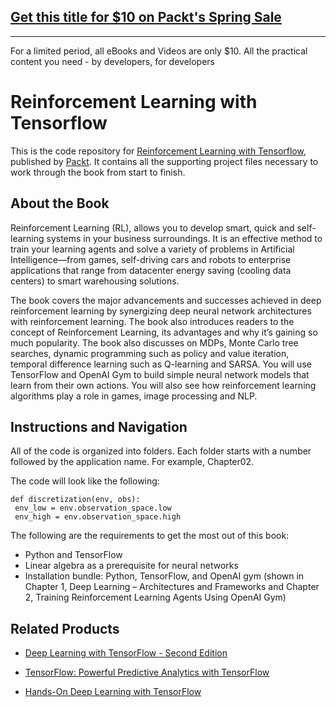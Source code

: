 ## [Get this title for $10 on Packt's Spring Sale](https://www.packt.com/B09786?utm_source=github&utm_medium=packt-github-repo&utm_campaign=spring_10_dollar_2022)
-----
For a limited period, all eBooks and Videos are only $10. All the practical content you need \- by developers, for developers

# Reinforcement Learning with Tensorflow
This is the code repository for [Reinforcement Learning with Tensorflow](https://www.packtpub.com/big-data-and-business-intelligence/reinforcement-learning-tensorflow?utm_source=github&utm_medium=repository&utm_campaign=9781788835725), published by [Packt](https://www.packtpub.com/?utm_source=github). It contains all the supporting project files necessary to work through the book from start to finish.
## About the Book
Reinforcement Learning (RL), allows you to develop smart, quick and self-learning systems in your business surroundings. It is an effective method to train your learning agents and solve a variety of problems in Artificial Intelligence—from games, self-driving cars and robots to enterprise applications that range from datacenter energy saving (cooling data centers) to smart warehousing solutions.

The book covers the major advancements and successes achieved in deep reinforcement learning by synergizing deep neural network architectures with reinforcement learning. The book also introduces readers to the concept of Reinforcement Learning, its advantages and why it’s gaining so much popularity. The book also discusses on MDPs, Monte Carlo tree searches, dynamic programming such as policy and value iteration, temporal difference learning such as Q-learning and SARSA. You will use TensorFlow and OpenAI Gym to build simple neural network models that learn from their own actions. You will also see how reinforcement learning algorithms play a role in games, image processing and NLP.
## Instructions and Navigation
All of the code is organized into folders. Each folder starts with a number followed by the application name. For example, Chapter02.



The code will look like the following:
```
def discretization(env, obs):
 env_low = env.observation_space.low
 env_high = env.observation_space.high
```

The following are the requirements to get the most out of this book:
* Python and TensorFlow
* Linear algebra as a prerequisite for neural networks
* Installation bundle: Python, TensorFlow, and OpenAI gym (shown in Chapter 1, Deep Learning – Architectures and Frameworks and Chapter 2, Training Reinforcement Learning Agents Using OpenAI Gym)

## Related Products
* [Deep Learning with TensorFlow - Second Edition](https://www.packtpub.com/big-data-and-business-intelligence/deep-learning-tensorflow-second-edition?utm_source=github&utm_medium=repository&utm_campaign=9781788831109)

* [TensorFlow: Powerful Predictive Analytics with TensorFlow](https://www.packtpub.com/big-data-and-business-intelligence/tensorflow-powerful-predictive-analytics-tensorflow?utm_source=github&utm_medium=repository&utm_campaign=9781789136913)

* [Hands-On Deep Learning with TensorFlow](https://www.packtpub.com/big-data-and-business-intelligence/hands-deep-learning-tensorflow?utm_source=github&utm_medium=repository&utm_campaign=9781787282773)

